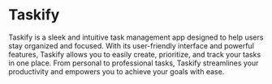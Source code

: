 # Taskify
Taskify is a sleek and intuitive task management app designed to help users stay organized and focused. With its user-friendly interface and powerful features, Taskify allows you to easily create, prioritize, and track your tasks in one place. From personal to professional tasks, Taskify streamlines your productivity and empowers you to achieve your goals with ease.